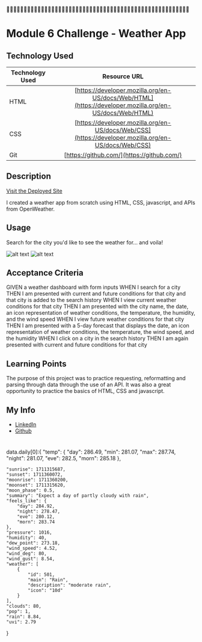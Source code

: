
# Module 6 Challenge - Weather App
## Technology Used 

| Technology Used         | Resource URL           | 
| ------------- |:-------------:| 
| HTML    | [https://developer.mozilla.org/en-US/docs/Web/HTML](https://developer.mozilla.org/en-US/docs/Web/HTML) | 
| CSS     | [https://developer.mozilla.org/en-US/docs/Web/CSS](https://developer.mozilla.org/en-US/docs/Web/CSS)      |   
| Git | [https://github.com/](https://github.com/)     |    

## Description 

[Visit the Deployed Site](https://justinschoi93.github.io/module-6-challenge-JC93/)

I created a weather app from scratch using HTML, CSS, javascript, and APIs from OpenWeather. 


## Usage 

Search for the city you'd like to see the weather for... and voila!

![alt text](assets/screenshot1.jpg)
![alt text](assets/screenshot2.jpg)

## Acceptance Criteria

GIVEN a weather dashboard with form inputs
WHEN I search for a city
THEN I am presented with current and future conditions for that city and that city is added to the search history
WHEN I view current weather conditions for that city
THEN I am presented with the city name, the date, an icon representation of weather conditions, the temperature, the humidity, and the wind speed
WHEN I view future weather conditions for that city
THEN I am presented with a 5-day forecast that displays the date, an icon representation of weather conditions, the temperature, the wind speed, and the humidity
WHEN I click on a city in the search history
THEN I am again presented with current and future conditions for that city

## Learning Points 

The purpose of this project was to practice requesting, reformatting and parsing through data through the use of an API. It was also a great opportunity to practice the basics of HTML, CSS and javascript. 

## My Info

* [LinkedIn](https://linkedin.com/in/justinchoica)
* [Github](https://github.com/justinschoi93)


# 

<!-- "current": 
    data.current: {
        "dt": 1711319747,
        "sunrise": 1711315687,
        "sunset": 1711360072,
        "temp": 285.66,
        "feels_like": 284.12,
        "pressure": 1016,
        "humidity": 44,
        "dew_point": 273.75,
        "uvi": 0.32,
        "clouds": 0,
        "visibility": 10000,
        "wind_speed": 3.6,
        "wind_deg": 100,
        "weather": [
            {
                "id": 800,
                "main": "Clear",
                "description": "clear sky",
                "icon": "01d"
            }
        ] -->


<!------------------------------------------------ Daily -->
<!------------------------------- Today -->
data.daily[0]:{
    "temp": {
        "day": 286.49,
        "min": 281.07,
        "max": 287.74,
        "night": 281.07,
        "eve": 282.5,
        "morn": 285.18
    },

    "sunrise": 1711315687,
    "sunset": 1711360072,
    "moonrise": 1711360200,
    "moonset": 1711315620,
    "moon_phase": 0.5,
    "summary": "Expect a day of partly cloudy with rain",
    "feels_like": {
        "day": 284.92,
        "night": 278.47,
        "eve": 280.12,
        "morn": 283.74
    },
    "pressure": 1016,
    "humidity": 40,
    "dew_point": 273.18,
    "wind_speed": 4.52,
    "wind_deg": 80,
    "wind_gust": 8.54,
    "weather": [
        {
            "id": 501,
            "main": "Rain",
            "description": "moderate rain",
            "icon": "10d"
        }
    ],
    "clouds": 80,
    "pop": 1,
    "rain": 8.84,
    "uvi": 2.79
}
<!------------------------------- Tomorrow -->
<!------------------------------- The day after tomorrow -->
<!------------------------------- The day after the day after tomorrow  -->
<!------------------------------- 4 days from today -->
<!------------------------------- 5 days from today -->
<!------------------------------- 6 days from today -->
<!------------------------------- A week from today -->


